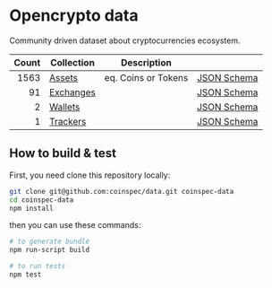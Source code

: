 # Opencrypto data

Community driven dataset about cryptocurrencies ecosystem.

| Count | Collection | Description | |
| ---: | --- |  --- | --- |
| 1563 | [Assets](/assets) | eq. Coins or Tokens | [JSON Schema](https://github.com/coinspec/schema/blob/master/src/asset.yaml) |
| 91 | [Exchanges](/exchanges) |  | [JSON Schema](https://github.com/coinspec/schema/blob/master/src/exchange.yaml) |
| 2 | [Wallets](/wallets) |  | [JSON Schema](https://github.com/coinspec/schema/blob/master/src/wallet.yaml) |
| 1 | [Trackers](/trackers) |  | [JSON Schema](https://github.com/coinspec/schema/blob/master/src/tracker.yaml) |

## How to build & test

First, you need clone this repository locally:
```bash
git clone git@github.com:coinspec/data.git coinspec-data
cd coinspec-data
npm install
```

then you can use these commands:
```bash
# to generate bundle
npm run-script build

# to run tests
npm test 
```
